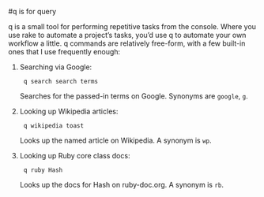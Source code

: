 #q is for query

q is a small tool for performing repetitive tasks from the console. Where you use rake to automate a project’s tasks, you’d use q to automate your own workflow a little. q commands are relatively free-form, with a few built-in ones that I use frequently enough:

1. Searching via Google:

		q search search terms
	
	Searches for the passed-in terms on Google. Synonyms are `google`, `g`.


2. Looking up Wikipedia articles:

		q wikipedia toast
	
	Looks up the named article on Wikipedia. A synonym is `wp`.


3. Looking up Ruby core class docs:

		q ruby Hash
	
	Looks up the docs for Hash on ruby-doc.org. A synonym is `rb`.
